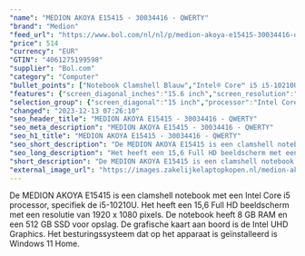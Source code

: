 ```yaml
---
"name": "MEDION AKOYA E15415 - 30034416 - QWERTY"
"brand": "Medion"
"feed_url": "https://www.bol.com/nl/nl/p/medion-akoya-e15415-30034416-qwerty/9300000123766077"
"price": 514
"currency": "EUR"
"GTIN": "4061275199598"
"supplier": "Bol.com"
"category": "Computer"
"bullet_points": ["Notebook Clamshell Blauw","Intel® Core™ i5 i5-10210U","39,6 cm (15.6\") Full HD 1920 x 1080 Pixels IPS LED backlight","8 GB DDR4-SDRAM 3200 MHz","512 GB SSD","Intel® UHD Graphics","Wi-Fi 5 (802.11ac) Bluetooth 5.1","Lithium-Polymeer (LiPo) 4825 Wh 65 W","Windows 11 Home 64-bit"]
"features": {"screen_diagonal_inches":"15.6 inch","screen_resolution":"1920 x 1080 Pixels","processor_family":"Intel® Core™ i5","memory_size":"8 GB","memory_type":"DDR4-SDRAM","total_storage_space":"512 GB","operating_system":"Windows 11 Home","battery_capacity":"4825 Wh","width":"359 mm","depth":"240 mm","height":"21 mm","weight":"1,87 kg"}
"selection_group": {"screen_diagonal":"15 inch","processor":"Intel Core i5","changed_price_past_3_days":false,"product_family":"AKOYA"}
"changed": "2023-12-13 07:26:10"
"seo_header_title": "MEDION AKOYA E15415 - 30034416 - QWERTY"
"seo_meta_description": "MEDION AKOYA E15415 - 30034416 - QWERTY"
"seo_h1_title": "MEDION AKOYA E15415 - 30034416 - QWERTY"
"seo_short_description": "De MEDION AKOYA E15415 is een clamshell notebook met een Intel Core i5 processor, specifiek de i5-10210U."
"seo_long_description": "Het heeft een 15,6 Full HD beeldscherm met een resolutie van 1920 x 1080 pixels. De notebook heeft 8 GB RAM en een 512 GB SSD voor opslag. De grafische kaart aan boord is de Intel UHD Graphics. Het besturingssysteem dat op het apparaat is geïnstalleerd is Windows 11 Home."
"short_description": "De MEDION AKOYA E15415 is een clamshell notebook met een Intel Core i5 processor, specifiek de i5-10210U. Het heeft een 15,6 Full HD beeldscherm met een resolutie van 1920 x 1080 pixels. De notebook heeft 8 GB RAM en een 512 GB SSD voor opslag. De grafische kaart aan boord is de Intel UHD Graphics. Het besturingssysteem dat op het apparaat is geïnstalleerd is Windows 11 Home."
"external_image_url": "https://images.zakelijkelaptopkopen.nl/medion-akoya-e15415-30034416-qwerty.webp"
---
```


De MEDION AKOYA E15415 is een clamshell notebook met een Intel Core i5 processor, specifiek de i5-10210U. Het heeft een 15,6 Full HD beeldscherm met een resolutie van 1920 x 1080 pixels. De notebook heeft 8 GB RAM en een 512 GB SSD voor opslag. De grafische kaart aan boord is de Intel UHD Graphics. Het besturingssysteem dat op het apparaat is geïnstalleerd is Windows 11 Home.